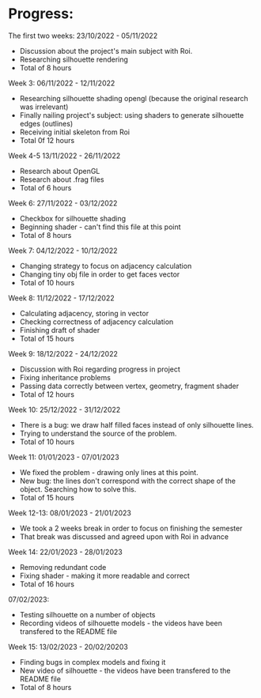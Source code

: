 # Progress:

The first two weeks: 23/10/2022 - 05/11/2022

- Discussion about the project's main subject with Roi.
- Researching silhouette rendering
- Total of 8 hours

Week 3: 06/11/2022 - 12/11/2022

- Researching silhouette shading opengl (because the original research was irrelevant)
- Finally nailing project's subject: using shaders to generate silhouette edges (outlines)
- Receiving initial skeleton from Roi
- Total 0f 12 hours

Week 4-5 13/11/2022 - 26/11/2022

- Research about OpenGL
- Research about .frag files
- Total of 6 hours

Week 6: 27/11/2022 - 03/12/2022

- Checkbox for silhouette shading
- Beginning shader - can't find this file at this point
- Total of 8 hours

Week 7: 04/12/2022 - 10/12/2022

- Changing strategy to focus on adjacency calculation
- Changing tiny obj file in order to get faces vector
- Total of 10 hours

Week 8: 11/12/2022 - 17/12/2022

- Calculating adjacency, storing in vector
- Checking correctness of adjacency calculation
- Finishing draft of shader
- Total of 15 hours

Week 9: 18/12/2022 - 24/12/2022

- Discussion with Roi regarding progress in project
- Fixing inheritance problems
- Passing data correctly between vertex, geometry, fragment shader
- Total of 12 hours

Week 10: 25/12/2022 - 31/12/2022

- There is a bug: we draw half filled faces instead of only silhouette lines.
- Trying to understand the source of the problem.
- Total of 10 hours

Week 11: 01/01/2023 - 07/01/2023

- We fixed the problem - drawing only lines at this point.
- New bug: the lines don't correspond with the correct shape of the object. Searching how to solve this.
- Total of 15 hours

Week 12-13: 08/01/2023 - 21/01/2023

- We took a 2 weeks break in order to focus on finishing the semester
- That break was discussed and agreed upon with Roi in advance

Week 14: 22/01/2023 - 28/01/2023

- Removing redundant code
- Fixing shader - making it more readable and correct
- Total of 16 hours

07/02/2023:

- Testing silhouette on a number of objects
- Recording videos of silhouette models - the videos have been transfered to the README file 

Week 15: 13/02/2023 - 20/02/20203

- Finding bugs in complex models and fixing it
- New video of silhouette - the videos have been transfered to the README file 
- Total of 8 hours

